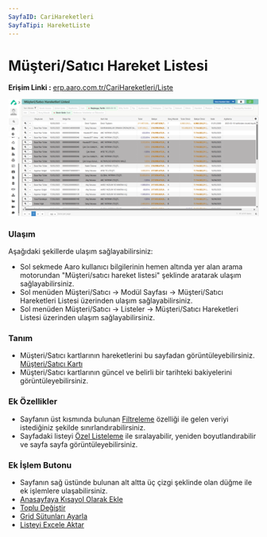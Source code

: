 ```yaml
---
SayfaID: CariHareketleri
SayfaTipi: HareketListe
---
```


# Müşteri/Satıcı Hareket Listesi

**Erişim Linki :** [erp.aaro.com.tr/CariHareketleri/Liste](https://erp.aaro.com.tr/CariHareketleri/Liste)

[![Image](../MusteriSatici/musterisaticihareketlerilistesi.png)](musterisaticihareketlerilistesi)

### Ulaşım 
Aşağıdaki şekillerde ulaşım sağlayabilirsiniz:

- Sol sekmede Aaro kullanıcı bilgilerinin hemen altında yer alan arama motorundan "Müşteri/satıcı hareket listesi" şeklinde aratarak ulaşım sağlayabilirsiniz.
- Sol menüden Müşteri/Satıcı -> Modül Sayfası -> Müşteri/Satıcı Hareketleri Listesi üzerinden ulaşım sağlayabilirsiniz. 
- Sol menüden Müşteri/Satıcı -> Listeler -> Müşteri/Satıcı Hareketleri Listesi üzerinden ulaşım sağlayabilirsiniz.

### Tanım 

- Müşteri/Satıcı kartlarının hareketlerini bu sayfadan görüntüleyebilirsiniz. [Müşteri/Satıcı Kartı](../MusteriSatici/MusteriSaticiKarti.md)
- Müşteri/Satıcı kartlarının güncel ve belirli bir tarihteki bakiyelerini görüntüleyebilirsiniz.

### Ek Özellikler 

- Sayfanın üst kısmında bulunan [Filtreleme](../TemelOzellikler/SayfaKisitlari.md) özelliği ile gelen veriyi istediğiniz şekilde sınırlandırabilirsiniz.
- Sayfadaki listeyi [Özel Listeleme](../TemelOzellikler/ListeNesnesi.md) ile sıralayabilir, yeniden boyutlandırabilir ve sayfa sayfa görüntüleyebilirsiniz.

### Ek İşlem Butonu

- Sayfanın sağ üstünde bulunan alt altta üç çizgi şeklinde olan düğme ile ek işlemlere ulaşabilirsiniz.
- [Anasayfaya Kısayol Olarak Ekle](../TemelOzellikler/KisaYollaraEkleme.md)
- [Toplu Değiştir](../TemelOzellikler/TopluDegistir.md)
- [Grid Sütunları Ayarla](../TemelOzellikler/GridSutunAyarlari.md)
- [Listeyi Excele Aktar](../TemelOzellikler/ListeyiExceleAktar.md)

